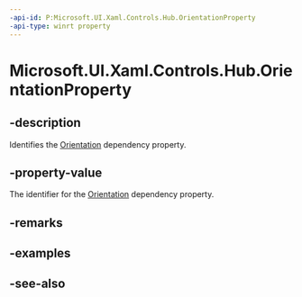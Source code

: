 ```yaml
---
-api-id: P:Microsoft.UI.Xaml.Controls.Hub.OrientationProperty
-api-type: winrt property
---
```


<!-- Property syntax
public Windows.UI.Xaml.DependencyProperty OrientationProperty { get; }
-->

# Microsoft.UI.Xaml.Controls.Hub.OrientationProperty

## -description
Identifies the [Orientation](hub_orientation.md) dependency property.

## -property-value
The identifier for the [Orientation](hub_orientation.md) dependency property.

## -remarks

## -examples

## -see-also
